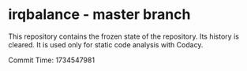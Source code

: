 # irqbalance - master branch

This repository contains the frozen state of the repository.
Its history is cleared. It is used only for static code
analysis with Codacy.

Commit Time: 1734547981